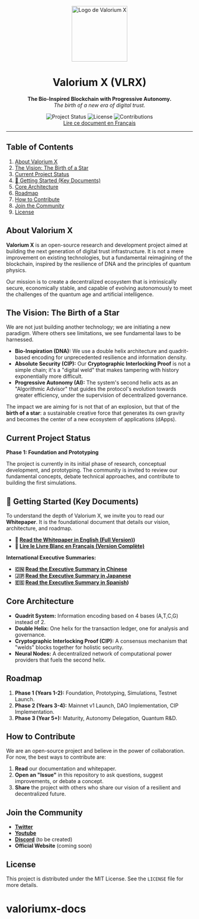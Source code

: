 <p align="center">
  <img src="assets/vlrx-logo.png" alt="Logo de Valorium X" width="150"/>
</p>

<h1 align="center">Valorium X (VLRX)</h1>

<p align="center">
  <strong>The Bio-Inspired Blockchain with Progressive Autonomy.</strong>
  <br />
  <em>The birth of a new era of digital trust.</em>
</p>

<p align="center">
  <img src="https://img.shields.io/badge/Status-In%20Development-blue" alt="Project Status">
  <img src="https://img.shields.io/badge/License-MIT-green" alt="License">
  <img src="https://img.shields.io/badge/Contributions-Welcome-brightgreen" alt="Contributions">
  <br>
   <a href="https://github.com/SylverbladeX/ValoriumX/blob/main/readme_fr.md">Lire ce document en Français</a>
</p>

---

## Table of Contents

1.  [About Valorium X](#about-valorium-x)
2.  [The Vision: The Birth of a Star](#the-vision-the-birth-of-a-star)
3.  [Current Project Status](#current-project-status)
4.  [🚀 Getting Started (Key Documents)](#-getting-started-key-documents)
5.  [Core Architecture](#core-architecture)
6.  [Roadmap](#roadmap)
7.  [How to Contribute](#how-to-contribute)
8.  [Join the Community](#join-the-community)
9.  [License](#license)

## About Valorium X

**Valorium X** is an open-source research and development project aimed at building the next generation of digital trust infrastructure. It is not a mere improvement on existing technologies, but a fundamental reimagining of the blockchain, inspired by the resilience of DNA and the principles of quantum physics.

Our mission is to create a decentralized ecosystem that is intrinsically secure, economically stable, and capable of evolving autonomously to meet the challenges of the quantum age and artificial intelligence.

## The Vision: The Birth of a Star

We are not just building another technology; we are initiating a new paradigm. Where others see limitations, we see fundamental laws to be harnessed.

* **Bio-Inspiration (DNA):** We use a double helix architecture and quadrit-based encoding for unprecedented resilience and information density.
* **Absolute Security (CIP):** Our **Cryptographic Interlocking Proof** is not a simple chain; it's a "digital weld" that makes tampering with history exponentially more difficult.
* **Progressive Autonomy (AI):** The system's second helix acts as an "Algorithmic Advisor" that guides the protocol's evolution towards greater efficiency, under the supervision of decentralized governance.

The impact we are aiming for is not that of an explosion, but that of the **birth of a star**: a sustainable creative force that generates its own gravity and becomes the center of a new ecosystem of applications (dApps).

## Current Project Status

**Phase 1: Foundation and Prototyping**

The project is currently in its initial phase of research, conceptual development, and prototyping. The community is invited to review our fundamental concepts, debate technical approaches, and contribute to building the first simulations.

## 🚀 Getting Started (Key Documents)

To understand the depth of Valorium X, we invite you to read our **Whitepaper**. It is the foundational document that details our vision, architecture, and roadmap.

* **📖 [Read the Whitepaper in English (Full Version)](whitepapers/whitepaper.md))**
* **📖 [Lire le Livre Blanc en Français (Version Complète)](whitepapers/whitepaper_fr.md )**

**International Executive Summaries:**

* **🇨🇳 [Read the Executive Summary in Chinese](whitepapers/whitepaper-ch.md )**
* **🇯🇵 [Read the Executive Summary in Japanese](whitepapers/whitepaper-ja.md)**
* **🇪🇸 [Read the Executive Summary in Spanish](whitepapers/whitepaper_es.md))**

## Core Architecture

* **Quadrit System:** Information encoding based on 4 bases (A,T,C,G) instead of 2.
* **Double Helix:** One helix for the transaction ledger, one for analysis and governance.
* **Cryptographic Interlocking Proof (CIP):** A consensus mechanism that "welds" blocks together for holistic security.
* **Neural Nodes:** A decentralized network of computational power providers that fuels the second helix.

## Roadmap

1.  **Phase 1 (Years 1-2):** Foundation, Prototyping, Simulations, Testnet Launch.
2.  **Phase 2 (Years 3-4):** Mainnet v1 Launch, DAO Implementation, CIP Implementation.
3.  **Phase 3 (Year 5+):** Maturity, Autonomy Delegation, Quantum R&D.

## How to Contribute

We are an open-source project and believe in the power of collaboration. For now, the best ways to contribute are:

1.  **Read** our documentation and whitepaper.
2.  **Open an "Issue"** in this repository to ask questions, suggest improvements, or debate a concept.
3.  **Share** the project with others who share our vision of a resilient and decentralized future.

## Join the Community

* **[Twitter](https://twitter.com/ValoriumX)**
* **[Youtube](https://www.youtube.com/@valoriumx)**
* **[Discord](link_to_your_discord)** (to be created)
* **Official Website** (coming soon)

## License

This project is distributed under the MIT License. See the `LICENSE` file for more details.
# valoriumx-docs
